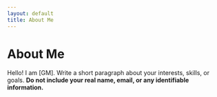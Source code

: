 ```yaml
---
layout: default
title: About Me
---
```

# About Me
Hello! I am [GM].
Write a short paragraph about your interests, skills, or goals.
**Do not include your real name, email, or any identifiable information.**

